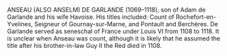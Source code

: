 ANSEAU (ALSO ANSELM) DE GARLANDE (1069–1118), son of Adam de Garlande and his wife Havoise. His titles included: Count of Rochefort-en-Yvelines, Seigneur of Gournay-sur-Marne, and Pontault and Berchères. De Garlande served as seneschal of France under Louis VI from 1108 to 1118. It is unclear when Anseau was count, although it is likely that he assumed the title after his brother-in-law Guy II the Red died in 1108.

